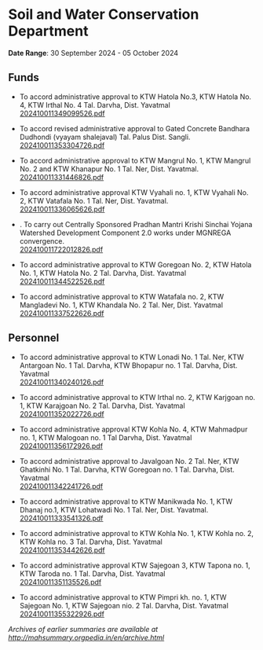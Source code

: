 # Soil and Water Conservation Department

**Date Range**: 30 September 2024 - 05 October 2024


## Funds
- To accord administrative approval to KTW Hatola No.3, KTW Hatola No. 4, KTW Irthal No. 4 Tal. Darvha, Dist. Yavatmal\
  [202410011349099526.pdf](https://gr.maharashtra.gov.in/Site/Upload/Government%20Resolutions/English/202410011349099526.pdf)

- To accord revised administrative approval to Gated Concrete Bandhara Dudhondi (vyayam shalejaval) Tal. Palus Dist. Sangli.\
  [202410011353304726.pdf](https://gr.maharashtra.gov.in/Site/Upload/Government%20Resolutions/English/202410011353304726.pdf)

- To accord administrative approval to KTW Mangrul No. 1, KTW Mangrul No. 2 and KTW Khanapur No. 1 Tal. Ner, Dist. Yavatmal.\
  [202410011331446826.pdf](https://gr.maharashtra.gov.in/Site/Upload/Government%20Resolutions/English/202410011331446826.pdf)

- To accord administrative approval KTW Vyahali no. 1, KTW Vyahali No. 2, KTW Vatafala No. 1 Tal. Ner, Dist. Yavatmal.\
  [202410011336065626.pdf](https://gr.maharashtra.gov.in/Site/Upload/Government%20Resolutions/English/202410011336065626.pdf)

- . To carry out Centrally Sponsored Pradhan Mantri Krishi Sinchai Yojana  Watershed Development Component 2.0 works under MGNREGA convergence.\
  [202410011722012826.pdf](https://gr.maharashtra.gov.in/Site/Upload/Government%20Resolutions/English/202410011722012826.pdf)

- To accord administrative approval to KTW Goregoan No. 2, KTW Hatola No. 1, KTW Hatola No. 2 Tal. Darvha, Dist. Yavatmal\
  [202410011344522526.pdf](https://gr.maharashtra.gov.in/Site/Upload/Government%20Resolutions/English/202410011344522526.pdf)

- To accord administrative approval to KTW Watafala no. 2, KTW Mangladevi No. 1, KTW Khandala No. 2 Tal. Ner, Dist. Yavatmal\
  [202410011337522626.pdf](https://gr.maharashtra.gov.in/Site/Upload/Government%20Resolutions/English/202410011337522626.pdf)

## Personnel
- To accord administrative approval to KTW Lonadi No. 1 Tal. Ner, KTW Antargoan No. 1 Tal. Darvha, KTW Bhopapur no. 1 Tal. Darvha, Dist. Yavatmal\
  [202410011340240126.pdf](https://gr.maharashtra.gov.in/Site/Upload/Government%20Resolutions/English/202410011340240126.pdf)

- To accord administrative approval to KTW Irthal no. 2, KTW Karjgoan no. 1, KTW Karajgoan No. 2 Tal. Darvha, Dist. Yavatmal\
  [202410011352022726.pdf](https://gr.maharashtra.gov.in/Site/Upload/Government%20Resolutions/English/202410011352022726.pdf)

- To accord administrative approval KTW Kohla No. 4, KTW Mahmadpur no. 1, KTW Malogoan no. 1 Tal Darvha, Dist. Yavatmal\
  [202410011356172926.pdf](https://gr.maharashtra.gov.in/Site/Upload/Government%20Resolutions/English/202410011356172926.pdf)

- To accord administrative approval to Javalgoan No. 2 Tal. Ner, KTW Ghatkinhi No. 1 Tal. Darvha, KTW Goregoan no. 1 Tal. Darvha, Dist. Yavatmal\
  [202410011342241726.pdf](https://gr.maharashtra.gov.in/Site/Upload/Government%20Resolutions/English/202410011342241726.pdf)

- To accord administrative approval to KTW Manikwada No. 1, KTW Dhanaj no.1, KTW Lohatwadi No. 1 Tal. Ner, Dist. Yavatmal.\
  [202410011333541326.pdf](https://gr.maharashtra.gov.in/Site/Upload/Government%20Resolutions/English/202410011333541326.pdf)

- To accord administrative approval to KTW Kohla No. 1, KTW Kohla no. 2, KTW Kohla no. 3 Tal. Darvha, Dist. Yavatmal\
  [202410011353442626.pdf](https://gr.maharashtra.gov.in/Site/Upload/Government%20Resolutions/English/202410011353442626.pdf)

- To accord administrative approval KTW Sajegoan 3, KTW Tapona no. 1, KTW Taroda no. 1 Tal. Darvha, Dist. Yavatmal\
  [202410011351135526.pdf](https://gr.maharashtra.gov.in/Site/Upload/Government%20Resolutions/English/202410011351135526.pdf)

- To accord administrative approval to KTW Pimpri kh. no. 1, KTW Sajegoan No. 1, KTW Sajegoan nio. 2 Tal. Darvha, Dist. Yavatmal\
  [202410011355322926.pdf](https://gr.maharashtra.gov.in/Site/Upload/Government%20Resolutions/English/202410011355322926.pdf)


*Archives of earlier summaries are available at http://mahsummary.orgpedia.in/en/archive.html*
